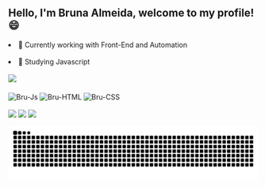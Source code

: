## Hello, I'm Bruna Almeida, welcome to my profile! 😄

<li> 📌 Currently working with Front-End and Automation </> </li>
<br>
<li> 🚀 Studying Javascript </li>
<br>
<div>
  <a href="https://github.com/brualmeidaj">
  <img height="180em" src="https://github-readme-stats.vercel.app/api/top-langs/?username=brualmeidaj&layout=compact&langs_count=16&theme=dracula"/></a>
  </div>
  
<div style="display:inline_block"><br>
  <img align="center" alt="Bru-Js" height="30" width="40" src="https://cdn.jsdelivr.net/gh/devicons/devicon/icons/javascript/javascript-original.svg">
  <img align="center" alt="Bru-HTML" height="30" width="40" src="https://cdn.jsdelivr.net/gh/devicons/devicon/icons/html5/html5-original.svg" />
  <img align="center" alt="Bru-CSS" height="30" width="40" src="https://cdn.jsdelivr.net/gh/devicons/devicon/icons/css3/css3-original.svg" />
  </div>
<br>
 
 <div>
  <a href="https://instagram.com/brunadamasioo" target="_blank"><img src="https://img.shields.io/badge/-Instagram-%23E4405F?style=for-the-badge&logo=instagram&logoColor=white"
  target="_blank"></a>
     <a href="mailto:contatobrunaalmeidaj13@gmail.com" target="_blank"><img src="https://img.shields.io/badge/-Gmail-%23333?style=for-the-badge&logo=gmail&logoColor=white"
  target="_blank"></a>
        <a href="https://www.linkedin.com/in/bruna-almeida-de-jesus-519022222" target="_blank"><img src="https://img.shields.io/badge/-LinkedIn-%230077B5?style=for-the-badge&logo=linkedin&logoColor=white"
  target="_blank"></a>
 </div>
  
   ![Snake animation](https://github.com/brualmeidaj/brualmeidaj/blob/output/github-contribution-grid-snake.svg)
 


